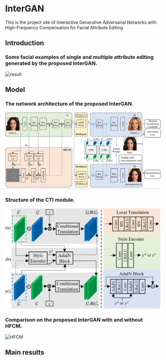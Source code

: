 # InterGAN
This is the project site of Interactive Generative Adversarial Networks with High-Frequency Compensation for Facial Attribute Editing

## Introduction
### Some facial examples of single and multiple attribute editing generated by the proposed InterGAN.
![result](https://raw.githubusercontent.com/sysuhuangwenmin/InterGAN/main/images/result.png)


## Model
### The network architecture of the proposed InterGAN.
![InterGAN](https://raw.githubusercontent.com/sysuhuangwenmin/InterGAN/main/images/InterGAN.png)

### Structure of the CTI module.
![CTI](https://raw.githubusercontent.com/sysuhuangwenmin/InterGAN/main/images/CTI.png)


### Comparison on the proposed InterGAN with and without HFCM.
![HFCM](https://raw.githubusercontent.com/sysuhuangwenmin/InterGAN/main/images/HFCM.png)


## Main results
